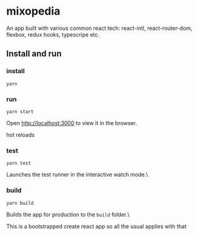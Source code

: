 # mixopedia
An app built with various common react tech: react-intl, react-router-dom, flexbox, redux hooks, typescripe etc.


## Install and run

### install
`yarn`

### run
`yarn start`

Open [http://localhost:3000](http://localhost:3000) to view it in the browser.

hot reloads

### test
`yarn test`

Launches the test runner in the interactive watch mode.\


### build
`yarn build`

Builds the app for production to the `build` folder.\

This is a bootstrapped create react app so all the usual applies with that
